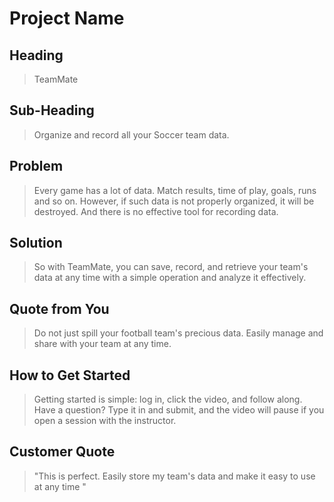 # Project Name #
 
## Heading ##
  > TeamMate

## Sub-Heading ##
  > Organize and record all your Soccer team data.

<!-- ## Summary ##
  >  -->

## Problem ##
  > Every game has a lot of data. Match results, time of play, goals, runs and so on. However, if such data is not properly organized, it will be destroyed. 
  And there is no effective tool for recording data. 
 

## Solution ##
  > So with TeamMate, you can save, record, and retrieve your team's data at any time with a simple operation and analyze it effectively.

## Quote from You ##
  > Do not just spill your football team's precious data. Easily manage and share with your team at any time.

## How to Get Started ##
  > Getting started is simple: log in, click the video, and follow along.  Have a question? Type it in and submit, and the video will pause if you open a session with the instructor.

## Customer Quote ##
  > "This is perfect. Easily store my team's data and make it easy to use at any time "

<!-- ## Closing and Call to Action ##
  > Want to know more? Go to axiomatic.io to get started!
 -->